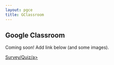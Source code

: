 ```yaml
---
layout: pgce
title: GClassroom
---
```

## Google Classroom

Coming soon! Add link below (and some images).

<div class="button-container">
  <a href="{{ '/pgce/survey' | relative_url }}" class="about-me-button">Survey/Quiz/a>
</div>